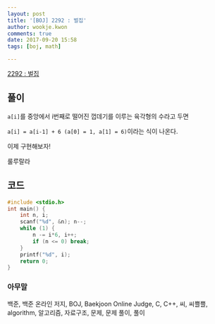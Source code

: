 ```yaml
---
layout: post
title: '[BOJ] 2292 : 벌집'
author: wookje.kwon
comments: true
date: 2017-09-20 15:58
tags: [boj, math]

---
```


[2292 : 벌집](https://www.acmicpc.net/problem/2292)

## 풀이

`a[i]`를 중앙에서 i번째로 떨어진 껍데기를 이루는 육각형의 수라고 두면

`a[i] = a[i-1] + 6 (a[0] = 1, a[1] = 6)`이라는 식이 나온다.

이제 구현해보자!

룰루랄라

## 코드

```cpp
#include <stdio.h>
int main() {
	int n, i;
	scanf("%d", &n); n--;
	while (1) {
		n -= i*6, i++;
		if (n <= 0) break;
	}
	printf("%d", i);
	return 0;
}
```

### 아무말  
백준, 백준 온라인 저지, BOJ, Baekjoon Online Judge, C, C++, 씨, 씨쁠쁠, algorithm, 알고리즘, 자료구조, 문제, 문제 풀이, 풀이